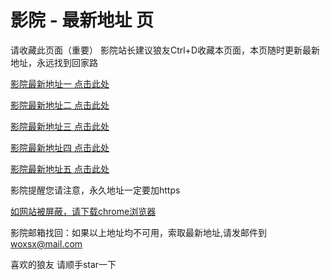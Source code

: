# 影院 - 最新地址 页

请收藏此页面（重要）
影院站长建议狼友Ctrl+D收藏本页面，本页随时更新最新地址，永远找到回家路

[影院最新地址一 点击此处](https://5frzlm.top/) 

[影院最新地址二 点击此处](https://5xmzue.top/) 

[影院最新地址三 点击此处](https://5jaqap.top/) 

[影院最新地址四 点击此处](https://5xmzue.top/) 

[影院最新地址五 点击此处](https://5frzlm.top/) 

影院提醒您请注意，永久地址一定要加https

[如网站被屏蔽，请下载chrome浏览器](https://8xe23.com/chrome_93.0.4577.82.apk) 

影院邮箱找回：如果以上地址均不可用，索取最新地址,请发邮件到 woxsx@mail.com

喜欢的狼友 请顺手star一下
